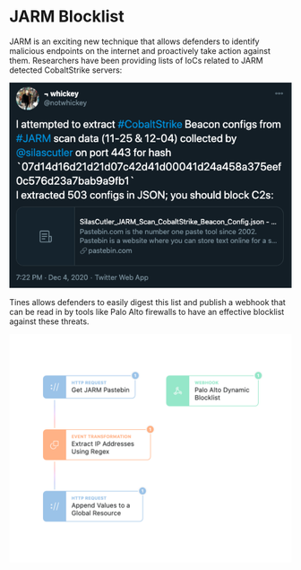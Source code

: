 # JARM Blocklist

JARM is an exciting new technique that allows defenders to identify malicious endpoints on the internet and proactively take action against them. Researchers have been providing lists of IoCs related to JARM detected CobaltStrike servers:

![jarm2](../../assets/research_jarm2.png)

Tines allows defenders to easily digest this list and publish a webhook that can be read in by tools like Palo Alto firewalls to have an effective blocklist against these threats.

![jarm1](../../assets/research_jarm1.png)